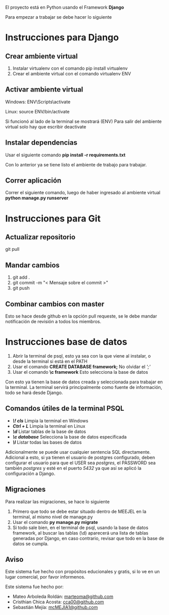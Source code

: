 El proyecto está en Python usando el Framework __Django__

Para empezar a trabajar se debe hacer lo siguiente

# Instrucciones para Django

## Crear ambiente virtual
1. Instalar virtualenv con el comando pip install virtualenv
2. Crear el ambiente virtual con el comando virtualenv ENV

## Activar ambiente virtual
Windows: ENV\Scripts\activate

Linux: source ENV/bin/activate

Si funcionó al lado de la terminal se mostrará (ENV)
Para salir del ambiente virtual solo hay que escribir deactivate

## Instalar dependencias
Usar el siguiente comando **pip install -r requirements.txt**

Con lo anterior ya se tiene listo el ambiente de trabajo para trabajar.

## Correr aplicación
Correr el siguiente comando, luego de haber ingresado al ambiente virtual
**python manage.py runserver**

# Instrucciones para Git

## Actualizar repositorio
git pull

## Mandar cambios
1. git add .
2. git commit -m "< Mensaje sobre el commit >"
3. git push

## Combinar cambios con master
Esto se hace desde github en la opción pull requeste, se le debe mandar notificación de revisión a todos los miembros.

# Instrucciones base de datos

1. Abrir la terminal de psql, esto ya sea con la que viene al instalar, o desde la terminal si está en el PATH
2. Usar el comando **CREATE DATABASE framework;** No olvidar el _';'_
3. Usar el comando **\c framework** Esto selecciona la base de datos

Con esto ya tienen la base de datos creada y seleccionada para trabajar en la terminal.
La terminal servirá principalmente como fuente de información, todo se hará desde Django.

## Comandos útiles de la terminal PSQL

* **_\\! cls_** Limpia la terminal en Windows
* **_Ctrl + L_** Limpia la terminal en Linux
* **_\d_** Listar tablas de la base de datos
* **_\c database_** Selecciona la base de datos especificada
* **_\l_** Listar todas las bases de datos

Adicionalmente se puede usar cualquier sentencia SQL directamente.
Adicional a esto, si ya tienen el usuario de postgres configurado, deben configurar el usuario
para que el USER sea _postgres_, el PASSWORD sea también _postgres_ y esté en el puerto _5432_
ya que así se aplicó la configuración a Django.

## Migraciones

Para realizar las migraciones, se hace lo siguiente
1. Primero que todo se debe estar situado dentro de MEEJEL en la terminal, al mismo nivel de manage.py
2. Usar el comando **py manage.py migrate**
3. Si todo sale bien, en el terminal de psql, usando la base de datos framework, al buscar las 
tablas (\\d) aparecerá una lista de tablas generadas por Django, en caso contrario, revisar que todo
en la base de datos se cumpla.

## Aviso

Este sistema fue hecho con propósitos educionales y gratis, si lo ve en un lugar comercial, por favor informenos.

Este sistema fue hecho por:
* Mateo Arboleda Roldán: marteoma@github.com
* Cristhian Chica Acosta: cca00@github.com
* Sebastián Mejía: mcMEJIA1@github.com
